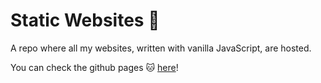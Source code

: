 # Static Websites 🐡
A repo where all my websites, written with vanilla JavaScript, are hosted. 

You can check the github pages 🐱 <a href="https://saacostam.github.io/static-websites/" target="_blank">here</a>!
